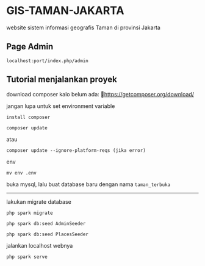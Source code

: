 # GIS-TAMAN-JAKARTA

website sistem informasi geografis Taman di provinsi Jakarta

## Page Admin
```
localhost:port/index.php/admin
```

## Tutorial menjalankan proyek

download composer kalo belum ada: 🔗https://getcomposer.org/download/ 

jangan lupa untuk set environment variable

```
install composer
```

```
composer update
```
atau
```
composer update --ignore-platform-reqs (jika error)
```

env
```
mv env .env
```

buka mysql, lalu buat database baru dengan nama `taman_terbuka`
<hr />

lakukan migrate database

```
php spark migrate
```

```
php spark db:seed AdminSeeder
```

```
php spark db:seed PlacesSeeder
```

jalankan localhost webnya
```
php spark serve
```
